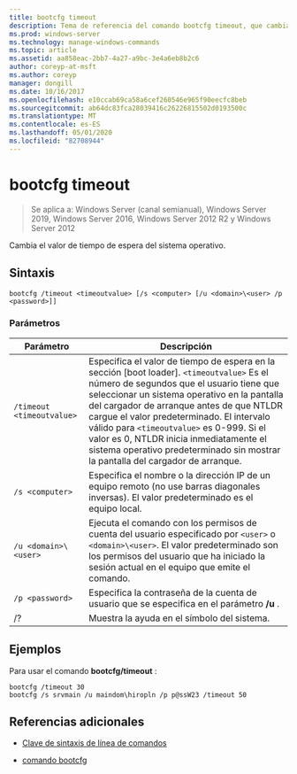 ```yaml
---
title: bootcfg timeout
description: Tema de referencia del comando bootcfg timeout, que cambia el valor de tiempo de espera del sistema operativo.
ms.prod: windows-server
ms.technology: manage-windows-commands
ms.topic: article
ms.assetid: aa858eac-2bb7-4a27-a9bc-3e4a6eb8b2c6
author: coreyp-at-msft
ms.author: coreyp
manager: dongill
ms.date: 10/16/2017
ms.openlocfilehash: e10ccab69ca58a6cef260546e965f90eecfc8beb
ms.sourcegitcommit: ab64dc83fca28039416c26226815502d0193500c
ms.translationtype: MT
ms.contentlocale: es-ES
ms.lasthandoff: 05/01/2020
ms.locfileid: "82708944"
---
```

# <a name="bootcfg-timeout"></a>bootcfg timeout

> Se aplica a: Windows Server (canal semianual), Windows Server 2019, Windows Server 2016, Windows Server 2012 R2 y Windows Server 2012

Cambia el valor de tiempo de espera del sistema operativo.

## <a name="syntax"></a>Sintaxis

```
bootcfg /timeout <timeoutvalue> [/s <computer> [/u <domain>\<user> /p <password>]]
```

### <a name="parameters"></a>Parámetros

| Parámetro | Descripción |
| --------- | ----------- |
| `/timeout <timeoutvalue>` | Especifica el valor de tiempo de espera en la sección [boot loader]. `<timeoutvalue>` Es el número de segundos que el usuario tiene que seleccionar un sistema operativo en la pantalla del cargador de arranque antes de que NTLDR cargue el valor predeterminado. El intervalo válido para `<timeoutvalue>` es 0-999. Si el valor es 0, NTLDR inicia inmediatamente el sistema operativo predeterminado sin mostrar la pantalla del cargador de arranque. |
| `/s <computer>` | Especifica el nombre o la dirección IP de un equipo remoto (no use barras diagonales inversas). El valor predeterminado es el equipo local. |
| `/u <domain>\<user>`  | Ejecuta el comando con los permisos de cuenta del usuario especificado por `<user>` o `<domain>\<user>`. El valor predeterminado son los permisos del usuario que ha iniciado la sesión actual en el equipo que emite el comando. |
| `/p <password>` | Especifica la contraseña de la cuenta de usuario que se especifica en el parámetro **/u** . |
| /? | Muestra la ayuda en el símbolo del sistema. |

## <a name="examples"></a>Ejemplos

Para usar el comando **bootcfg/timeout** :

```
bootcfg /timeout 30
bootcfg /s srvmain /u maindom\hiropln /p p@ssW23 /timeout 50
```

## <a name="additional-references"></a>Referencias adicionales

- [Clave de sintaxis de línea de comandos](command-line-syntax-key.md)

- [comando bootcfg](bootcfg.md)
